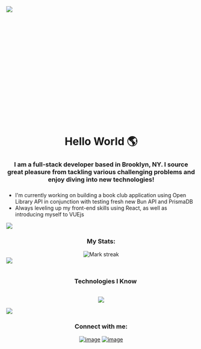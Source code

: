 <div style="width: 100%; height: 300px; overflow: hidden;">
 
<img src="https://images.pexels.com/photos/4039921/pexels-photo-4039921.jpeg?auto=compress&cs=tinysrgb&w=1260&h=750&dpr=2"  />
</div>
 <h1 align="center">Hello World 🌎</h1>

<div id="about-me-section" align="center">
 
### <h3> I am a full-stack developer based in Brooklyn, NY. I source great pleasure from tackling various challenging problems and enjoy diving into new technologies! <h3>
</div>
<ul id="currently-working-on">
 <li>
   I'm currently working on building a book club application using Open Library API in conjunction with testing fresh new Bun API and PrismaDB
 </li>
 <li>
   Always leveling up my front-end skills using React, as well as introducing myself to VUEjs
 </li>
</ul>

<img src="https://raw.githubusercontent.com/andreasbm/readme/master/assets/lines/aqua.png"/>
<!-- <img src="https://user-images.githubusercontent.com/73097560/115834477-dbab4500-a447-11eb-908a-139a6edaec5c.gif"><br> -->


<!-- <img scr="https://64.media.tumblr.com/fecffac2843f4ff54091f583d05b8bd2/tumblr_n7f0bwBqa61shpedgo1_640.gifv"/>

<!--<img src="https://i.gifer.com/Ozf.gif" /><br><br>



<!---<a target="_blank" align="center">
<!--   <img align="right" top="500" height="300" width="400" alt="GIF" src="https://media.tenor.com/D609Ay5PK5QAAAAj/skill-issue-coding.gif"> -->
<!-- </a> -->
<div align="center">
  <h3 align="center">My Stats: </h3>
  <img  title="🔥 Get streak stats for your profile at git.io/streak-stats" alt="Mark streak" src="https://github-readme-streak-stats.herokuapp.com/?user=anastasialukavsky&theme=dark&hide_border=false" /> 
</div>



<img src="https://raw.githubusercontent.com/andreasbm/readme/master/assets/lines/aqua.png"/>
<div id="user-content-toc">
  <ul align="center">
    <summary><h3 style="display: inline-block">Technologies I Know</h3></summary>
  </ul>
</div>
<!--tech stack icons-->
<p align="center">
  <a href="https://skillicons.dev">
    <img src="https://skillicons.dev/icons?i=git,html,css,js,ts,express,nodejs,figma,postgres,sequelize,mongodb,prisma,nginx,docker,postman,vite,webpack,workers,react,redux,tailwind,threejs,electron,blender,figma,vscode" />
  </a>
</p>


<img src="https://raw.githubusercontent.com/andreasbm/readme/master/assets/lines/aqua.png"/>
<h3 align="center">Connect with me:</h3>
<div align="center">

[![image](https://img.shields.io/badge/LinkedIn-0077B5?style=for-the-badge&logo=linkedin&logoColor=white)](https://www.linkedin.com/in/anastasialukavsky/)
[![image](https://img.shields.io/badge/Gmail-D14836?style=for-the-badge&logo=gmail&logoColor=white)](mailto:produtor.anastasialukavsky@gmail.com)
  
</div>



<!--<div align="center">

<!--<a href="https://github.com/anastasialukavsky/">
<!--  <img src=https://github-readme-stats.vercel.app/api/wakatime?username=anastasialukavsky/> -->
<!--   <img src="https://github-readme-stats.vercel.app/api/top-langs?username=anastasialukavsky&show_icons=true&locale=en&layout=compact&line_height=20&title_color=7A7ADB&icon_color=2234AE&text_color=D3D3D3&bg_color=0,000000,130F40" width="375"  alt="anastasialukavsky"/> -->

<!--</a>
</div>

<!--
**anastasialukavsky/anastasialukavsky** is a ✨ _special_ ✨ repository because its `README.md` (this file) appears on your GitHub profile.

Here are some ideas to get you started:

- 🔭 I’m currently working on ...
- 🌱 I’m currently learning ...
- 👯 I’m looking to collaborate on ...
- 🤔 I’m looking for help with ...
- 💬 Ask me about ...
- 📫 How to reach me: ...
- 😄 Pronouns: ...
- ⚡ Fun fact: ...
-->
